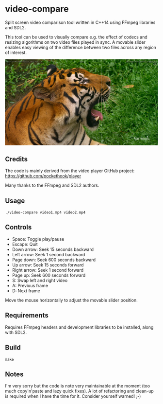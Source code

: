 video-compare
=============

Split screen video comparison tool written in C++14 using FFmpeg libraries and SDL2. 

This tool can be used to visually compare e.g. the effect of codecs and resizing algorithms on
two video files played in sync. A movable slider enables easy viewing of the difference 
between two files across any region of interest.

![Screenshot](screenshot2.jpg?raw=true)

Credits
-------

The code is mainly derived from the video player GitHub project: https://github.com/pockethook/player

Many thanks to the FFmpeg and SDL2 authors.

Usage
-----

    ./video-compare video1.mp4 video2.mp4

Controls
--------

* Space: Toggle play/pause
* Escape: Quit
* Down arrow: Seek 15 seconds backward
* Left arrow: Seek 1 second backward
* Page down: Seek 600 seconds backward
* Up arrow: Seek 15 seconds forward
* Right arrow: Seek 1 second forward
* Page up: Seek 600 seconds forward
* S: Swap left and right video
* A: Previous frame
* D: Next frame

Move the mouse horizontally to adjust the movable slider position.

Requirements
------------

Requires FFmpeg headers and development libraries to be installed, along with SDL2.

Build
-----

    make

Notes
-----

I'm very sorry but the code is note very maintainable at the moment (too much copy'n'paste and lazy
quick fixes). A lot of refactoring and clean-up is required when I have the time for it. Consider
yourself warned! ;-)

